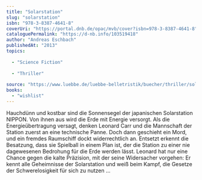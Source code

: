 ```yaml
---
title: "Solarstation"
slug: "solarstation"
isbn: "978-3-8387-4641-8"
coverUri: "https://portal.dnb.de/opac/mvb/cover?isbn=978-3-8387-4641-8"
cataloguePermalink: "https://d-nb.info/103519418"
author: "Andreas Eschbach"
publishedAt: "2013"
topics:
  
  - "Science Fiction"
    
  - "Thriller"
    
source: "https://www.luebbe.de/luebbe-belletristik/buecher/thriller/solarstation/id_9166532"
books: 
  - "wishlist"
---
```

Hauchdünn und kostbar sind die Sonnensegel der japanischen Solarstation 
NIPPON. Von ihnen aus wird die Erde mit Energie versorgt. Als die 
Energieübertragung versagt, denken Leonard Carr und die Mannschaft der Station 
zuerst an eine technische Panne. Doch dann geschieht ein Mord, und ein fremdes 
Raumschiff dockt widerrechtlich an. Entsetzt erkennt die Besatzung, dass sie 
Spielball in einem Plan ist, der die Station zu einer nie dagewesenen Bedrohung 
für die Erde werden lässt. Leonard hat nur eine Chance gegen die kalte 
Präzision, mit der seine Widersacher vorgehen: Er kennt alle Geheimnisse der 
Solarstation und weiß beim Kampf, die Gesetze der Schwerelosigkeit für sich zu 
nutzen ...